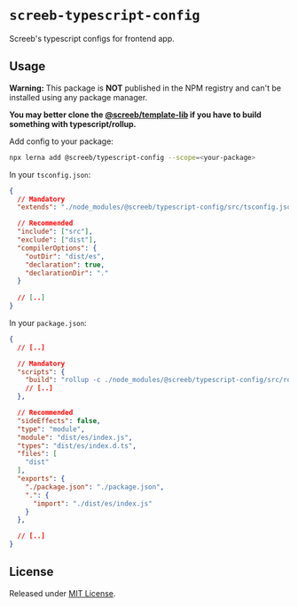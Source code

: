 # `screeb-typescript-config`

Screeb's typescript configs for frontend app.

## Usage

**Warning:** This package is **NOT** published in the NPM registry and can't be installed using any package manager.

**You may better clone the [@screeb/template-lib](../screeb-template-lib) if you have to build something with typescript/rollup.**

Add config to your package:

```bash
npx lerna add @screeb/typescript-config --scope=<your-package>
```

In your `tsconfig.json`:

```json
{
  // Mandatory
  "extends": "./node_modules/@screeb/typescript-config/src/tsconfig.json",

  // Recommended
  "include": ["src"],
  "exclude": ["dist"],
  "compilerOptions": {
    "outDir": "dist/es",
    "declaration": true,
    "declarationDir": "."
  }
  
  // [..]
}
```

In your `package.json`:

```json
{
  // [..]

  // Mandatory
  "scripts": {
    "build": "rollup -c ./node_modules/@screeb/typescript-config/src/rollup.config.js",
    // [..]
  },

  // Recommended
  "sideEffects": false,
  "type": "module",
  "module": "dist/es/index.js",
  "types": "dist/es/index.d.ts",
  "files": [
    "dist"
  ],
  "exports": {
    "./package.json": "./package.json",
    ".": {
      "import": "./dist/es/index.js"
    }
  },

  // [..]
}
```

## License

Released under [MIT License](../../LICENSE).